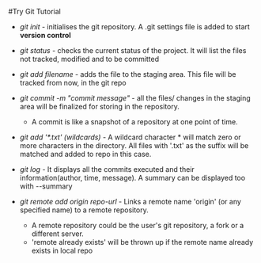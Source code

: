 
#Try Git Tutorial

* _git init_ - initialises the git repository. A .git settings file is added to start **version control**

* _git status_ - checks the current status of the project. It will list the files not tracked, modified and to be committed

* _git add filename_ - adds the file to the staging area. This file will be tracked from now, in the git repo

* _git commit -m "commit message"_ - all the files/ changes in the staging area will be finalized for storing in the repository. 
	* A commit is like a snapshot of a repository at one point of time.

* _git add '*.txt' (wildcards)_ - A wildcard character * will match zero or more characters in the directory. All files with '.txt' as the suffix will be matched and added to repo in this case.

* _git log_ - It displays all the commits executed and their information(author, time, message). A summary can be displayed too with --summary

* _git remote add origin repo-url_ - Links a remote name 'origin' (or any specified name) to a remote repository.
	* A remote repository could be the user's git repository, a fork or a different server.
	* 'remote already exists' will be thrown up if the remote name already exists in local repo


	
